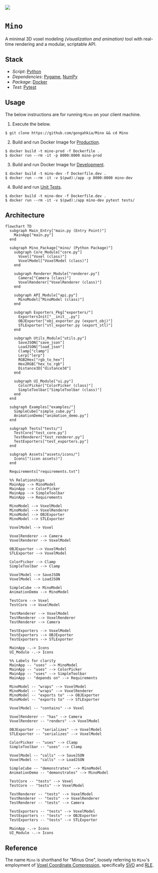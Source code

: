 [![](https://img.shields.io/badge/mino_1.0.0-passing-green)](https://github.com/gongahkia/mino/releases/tag/1.0.0)

# `Mino`

A minimal 3D voxel modeling *(visualization and animation)* tool with real-time rendering and a modular, scriptable API.

## Stack

* *Script*: [Python](https://www.python.org/)
* *Dependencies*: [Pygame](https://www.pygame.org/news), [NumPy](https://numpy.org/)
* *Package*: [Docker](https://www.docker.com/)
* *Test*: [Pytest](https://docs.pytest.org/en/stable/)

## Usage


The below instructions are for running `Mino` on your client machine.

1. Execute the below.

```console
$ git clone https://github.com/gongahkia/Mino && cd Mino
```

2. Build and run Docker Image for [Production](./Dockerfile).

```console
$ docker build -t mino-prod -f Dockerfile .
$ docker run --rm -it -p 8000:8000 mino-prod
```

3. Build and run Docker Image for [Development](./Dockerfile.dev).

```console
$ docker build -t mino-dev -f Dockerfile.dev .
$ docker run --rm -it -v $(pwd):/app -p 8000:8000 mino-dev
```

4. Build and run [Unit Tests](./tests/).

```console
$ docker build -t mino-dev -f Dockerfile.dev .
$ docker run --rm -it -v $(pwd):/app mino-dev pytest tests/
```

## Architecture

```mermaid
flowchart TD
  subgraph Main_Entry["main.py (Entry Point)"]
    MainApp["main.py"]
  end

  subgraph Mino_Package["mino/ (Python Package)"]
    subgraph Core_Module["core.py"]
      Voxel["Voxel (class)"]
      VoxelModel["VoxelModel (class)"]
    end

    subgraph Renderer_Module["renderer.py"]
      Camera["Camera (class)"]
      VoxelRenderer["VoxelRenderer (class)"]
    end

    subgraph API_Module["api.py"]
      MinoModel["MinoModel (class)"]
    end

    subgraph Exporters_Pkg["exporters/"]
      ExportersInit["__init__.py"]
      OBJExporter["obj_exporter.py (export_obj)"]
      STLExporter["stl_exporter.py (export_stl)"]
    end

    subgraph Utils_Module["utils.py"]
      SaveJSON["save_json"]
      LoadJSON["load_json"]
      Clamp["clamp"]
      Lerp["lerp"]
      RGB2Hex["rgb_to_hex"]
      Hex2RGB["hex_to_rgb"]
      Distance3D["distance3d"]
    end

    subgraph UI_Module["ui.py"]
      ColorPicker["ColorPicker (class)"]
      SimpleToolbar["SimpleToolbar (class)"]
    end
  end

  subgraph Examples["examples/"]
    SimpleCube["simple_cube.py"]
    AnimationDemo["animation_demo.py"]
  end

  subgraph Tests["tests/"]
    TestCore["test_core.py"]
    TestRenderer["test_renderer.py"]
    TestExporters["test_exporters.py"]
  end

  subgraph Assets["assets/icons/"]
    Icons["(icon assets)"]
  end

  Requirements["requirements.txt"]

  %% Relationships
  MainApp --> MinoModel
  MainApp --> ColorPicker
  MainApp --> SimpleToolbar
  MainApp --> Requirements

  MinoModel --> VoxelModel
  MinoModel --> VoxelRenderer
  MinoModel --> OBJExporter
  MinoModel --> STLExporter

  VoxelModel --> Voxel

  VoxelRenderer --> Camera
  VoxelRenderer --> VoxelModel

  OBJExporter --> VoxelModel
  STLExporter --> VoxelModel

  ColorPicker --> Clamp
  SimpleToolbar --> Clamp

  VoxelModel --> SaveJSON
  VoxelModel --> LoadJSON

  SimpleCube --> MinoModel
  AnimationDemo --> MinoModel

  TestCore --> Voxel
  TestCore --> VoxelModel

  TestRenderer --> VoxelModel
  TestRenderer --> VoxelRenderer
  TestRenderer --> Camera

  TestExporters --> VoxelModel
  TestExporters --> OBJExporter
  TestExporters --> STLExporter

  MainApp -.-> Icons
  UI_Module -.-> Icons

  %% Labels for clarity
  MainApp -- "uses" --> MinoModel
  MainApp -- "uses" --> ColorPicker
  MainApp -- "uses" --> SimpleToolbar
  MainApp -- "depends on" --> Requirements

  MinoModel -- "wraps" --> VoxelModel
  MinoModel -- "wraps" --> VoxelRenderer
  MinoModel -- "exports to" --> OBJExporter
  MinoModel -- "exports to" --> STLExporter

  VoxelModel -- "contains" --> Voxel

  VoxelRenderer -- "has" --> Camera
  VoxelRenderer -- "renders" --> VoxelModel

  OBJExporter -- "serializes" --> VoxelModel
  STLExporter -- "serializes" --> VoxelModel

  ColorPicker -- "uses" --> Clamp
  SimpleToolbar -- "uses" --> Clamp

  VoxelModel -- "calls" --> SaveJSON
  VoxelModel -- "calls" --> LoadJSON

  SimpleCube -- "demonstrates" --> MinoModel
  AnimationDemo -- "demonstrates" --> MinoModel

  TestCore -- "tests" --> Voxel
  TestCore -- "tests" --> VoxelModel

  TestRenderer -- "tests" --> VoxelModel
  TestRenderer -- "tests" --> VoxelRenderer
  TestRenderer -- "tests" --> Camera

  TestExporters -- "tests" --> VoxelModel
  TestExporters -- "tests" --> OBJExporter
  TestExporters -- "tests" --> STLExporter

  MainApp -.-> Icons
  UI_Module -.-> Icons
```

## Reference

The name `Mino` is shorthand for "Minus One", loosely referring to `Mino`'s employment of [Voxel Coordinate Compression](https://eisenwave.github.io/voxel-compression-docs/), specifically [SVO](https://en.wikipedia.org/wiki/Sparse_voxel_octree) and [RLE](https://en.wikipedia.org/wiki/Run-length_encoding).

